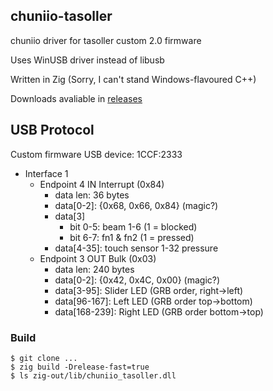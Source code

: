 ## chuniio-tasoller

chuniio driver for tasoller custom 2.0 firmware

Uses WinUSB driver instead of libusb

Written in Zig (Sorry, I can't stand Windows-flavoured C++)

Downloads avaliable in [releases](https://dev.s-ul.net/akiroz/chuniio-tasoller/-/releases)

## USB Protocol

Custom firmware USB device: 1CCF:2333
- Interface 1
    - Endpoint 4 IN Interrupt (0x84)
        - data len: 36 bytes
        - data[0-2]: {0x68, 0x66, 0x84} (magic?)
        - data[3]
            - bit 0-5: beam 1-6 (1 = blocked)
            - bit 6-7: fn1 & fn2 (1 = pressed)
        - data[4-35]: touch sensor 1-32 pressure
    - Endpoint 3 OUT Bulk (0x03)
        - data len: 240 bytes
        - data[0-2]: {0x42, 0x4C, 0x00} (magic?)
        - data[3-95]: Slider LED (GRB order, right->left)
        - data[96-167]: Left LED (GRB order top->bottom)
        - data[168-239]: Right LED (GRB order bottom->top)

### Build

```
$ git clone ...
$ zig build -Drelease-fast=true
$ ls zig-out/lib/chuniio_tasoller.dll
```
